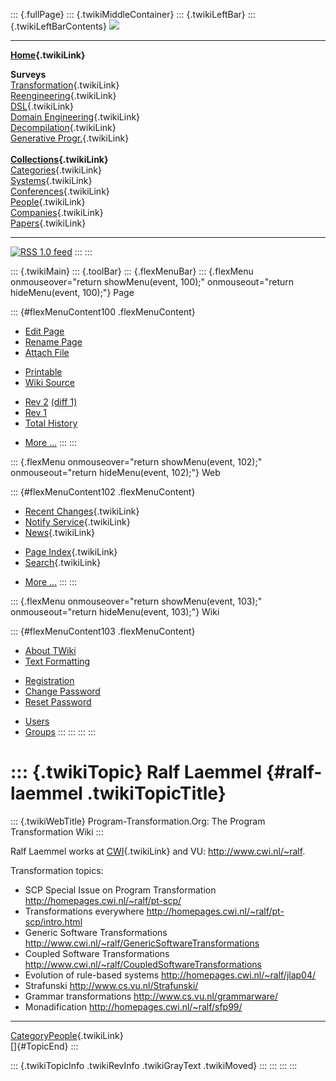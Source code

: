 ::: {.fullPage}
::: {.twikiMiddleContainer}
::: {.twikiLeftBar}
::: {.twikiLeftBarContents}
![](../pub/transformation.gif)

------------------------------------------------------------------------

**[Home](WebHome){.twikiLink}**

**Surveys**\
[Transformation](ProgramTransformation){.twikiLink}\
[Reengineering](ReengineeringWiki){.twikiLink}\
[DSL](DomainSpecificLanguages){.twikiLink}\
[Domain Engineering](DomainEngineering){.twikiLink}\
[Decompilation](DeCompilation){.twikiLink}\
[Generative Progr.](GenerativeProgrammingWiki){.twikiLink}\
\
**[Collections](CategoryCollection){.twikiLink}**\
[Categories](CategoryCategory){.twikiLink}\
[Systems](TransformationSystems){.twikiLink}\
[Conferences](TransformationConferences){.twikiLink}\
[People](TransformationPeople){.twikiLink}\
[Companies](TransformationCompanies){.twikiLink}\
[Papers](CategoryPaper){.twikiLink}

------------------------------------------------------------------------

[![](../pub/rss.gif "RSS 1.0 feed")](WebRss@skin=rss)
:::
:::

::: {.twikiMain}
::: {.toolBar}
::: {.flexMenuBar}
::: {.flexMenu onmouseover="return showMenu(event, 100);" onmouseout="return hideMenu(event, 100);"}
Page

::: {#flexMenuContent100 .flexMenuContent}
-   [Edit
    Page](http://www.program-transformation.org/edit/Transform/RalfLaemmel?t=1536825769)
-   [Rename
    Page](http://www.program-transformation.org/rename/Transform/RalfLaemmel)
-   [Attach
    File](http://www.program-transformation.org/attach/Transform/RalfLaemmel)

<!-- -->

-   [Printable](http://www.program-transformation.org/view/Transform/RalfLaemmel?skin=print.pattern)
-   [Wiki
    Source](http://www.program-transformation.org/view/Transform/RalfLaemmel?skin=text&raw=on&contenttype=text/plain)

<!-- -->

-   [Rev
    2](http://www.program-transformation.org/view/Transform/RalfLaemmel?rev=1.2)
    [(diff 1)](http://www.program-transformation.org/rdiff/Transform/RalfLaemmel?rev1=1.2&rev2=1.1)
-   [Rev
    1](http://www.program-transformation.org/view/Transform/RalfLaemmel?rev=1.1)
-   [Total
    History](http://www.program-transformation.org/rdiff/Transform/RalfLaemmel)

<!-- -->

-   [More
    \...](http://www.program-transformation.org/oops/Transform/RalfLaemmel?template=oopsmore&param1=1.2&param2=1.2)
:::
:::

::: {.flexMenu onmouseover="return showMenu(event, 102);" onmouseout="return hideMenu(event, 102);"}
Web

::: {#flexMenuContent102 .flexMenuContent}
-   [Recent Changes](WebChanges){.twikiLink}
-   [Notify Service](WebNotify){.twikiLink}
-   [News](WebNews){.twikiLink}

<!-- -->

-   [Page Index](WebIndex){.twikiLink}
-   [Search](WebSearch){.twikiLink}

<!-- -->

-   [More
    \...](http://www.program-transformation.org/oops/Transform/RalfLaemmel?template=oopsmore&param1=1.2&param2=1.2)
:::
:::

::: {.flexMenu onmouseover="return showMenu(event, 103);" onmouseout="return hideMenu(event, 103);"}
Wiki

::: {#flexMenuContent103 .flexMenuContent}
-   [About
    TWiki](http://www.program-transformation.org/view/TWiki/WebHome)
-   [Text
    Formatting](http://www.program-transformation.org/view/TWiki/TextFormattingRules)

<!-- -->

-   [Registration](http://www.program-transformation.org/view/TWiki/TWikiRegistration)
-   [Change
    Password](http://www.program-transformation.org/view/TWiki/ChangePassword)
-   [Reset
    Password](http://www.program-transformation.org/view/TWiki/ResetPassword)

<!-- -->

-   [Users](http://www.program-transformation.org/view/Main/TWikiUsers)
-   [Groups](http://www.program-transformation.org/view/Main/TWikiGroups)
:::
:::
:::
:::

::: {.twikiTopic}
Ralf Laemmel {#ralf-laemmel .twikiTopicTitle}
============

::: {.twikiWebTitle}
Program-Transformation.Org: The Program Transformation Wiki
:::

Ralf Laemmel works at [CWI](CWI){.twikiLink} and VU:
<http://www.cwi.nl/~ralf>.

Transformation topics:

-   SCP Special Issue on Program Transformation
    <http://homepages.cwi.nl/~ralf/pt-scp/>
-   Transformations everywhere
    <http://homepages.cwi.nl/~ralf/pt-scp/intro.html>
-   Generic Software Transformations
    <http://www.cwi.nl/~ralf/GenericSoftwareTransformations>
-   Coupled Software Transformations
    <http://www.cwi.nl/~ralf/CoupledSoftwareTransformations>
-   Evolution of rule-based systems
    <http://homepages.cwi.nl/~ralf/jlap04/>
-   Strafunski <http://www.cs.vu.nl/Strafunski/>
-   Grammar transformations <http://www.cs.vu.nl/grammarware/>
-   Monadification <http://homepages.cwi.nl/~ralf/sfp99/>

------------------------------------------------------------------------

[CategoryPeople](CategoryPeople){.twikiLink}\
[]{#TopicEnd}
:::

::: {.twikiTopicInfo .twikiRevInfo .twikiGrayText .twikiMoved}
:::
:::
:::
:::
